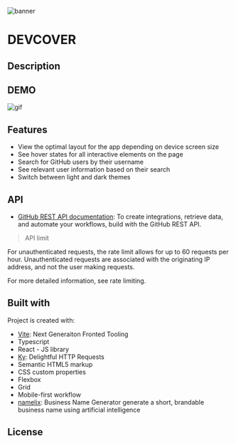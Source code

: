 ![banner]()

<!-- BADGEs -->

# DEVCOVER


## Description


## DEMO

![gif]()

## Features

- View the optimal layout for the app depending on device screen size
- See hover states for all interactive elements on the page
- Search for GitHub users by their username
- See relevant user information based on their search
- Switch between light and dark themes
## API

- [GitHub REST API documentation](https://docs.github.com/en/rest?apiVersion=2022-11-28): To create integrations, retrieve data, and automate your workflows, build with the GitHub REST API.

> API limit

  For unauthenticated requests, the rate limit allows for up to 60 requests per hour. Unauthenticated requests are associated with the originating IP address, and not the user making requests.

 For more detailed information, see rate limiting.


## Built with
Project is created with:

- [Vite](https://vitejs.dev/): Next Generaiton Fronted Tooling
- Typescript
- React - JS library
- [Ky](https://github.com/sindresorhus/ky): Delightful HTTP Requests
- Semantic HTML5 markup
- CSS custom properties
- Flexbox
- Grid
- Mobile-first workflow
- [namelix](https://namelix.com/): Business Name Generator
generate a short, brandable business name using artificial intelligence

## License

